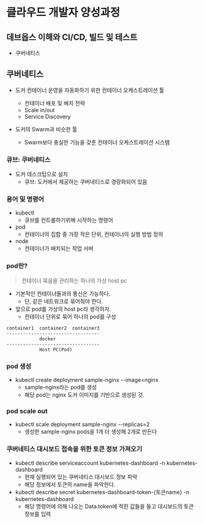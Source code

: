 # 클라우드 개발자 양성과정

## 데브옵스 이해와 CI/CD, 빌드 및 테스트
* 쿠버네티스

## 쿠버네티스
* 도커 컨테이너 운영을 자동화하기 위한 컨테이너 오케스트레이션 툴
    - 컨테이너 배포 및 배치 전략
    - Scale in/out
    - Service Discovery

* 도커의 Swarm과 비슷한 툴
    - Swarm보다 충실한 기능을 갖춘 컨테이너 오케스트레이션 시스템

### 큐브: 쿠버네티스
* 도커 데스크탑으로 설치
    - 큐브: 도커에서 제공하는 쿠버네티스로 경량화되어 있음

### 용어 및 명령어
* kubectl
    - 큐브를 컨트롤하기위해 시작하는 명령어
* pod
    - 컨테이너의 집합 중 가장 작은 단위, 컨테이너의 실행 방법 정의
* node
    - 컨테이너가 배치되는 작업 서버

### pod란?
> 컨테이너 묶음을 관리하는 하나의 가상 host pc

* 기본적인 컨테이너들과의 통신은 가능하다.
    - 단, 같은 네트워크로 묶어줘야 한다.
* 앞으로 pod를 가상의 host pc라 생각하자.
    - 컨테이너 단위로 묶어 하나의 pod를 구성
```
container1  container2  container3
----------------------------------
            docker
----------------------------------
            Host PC(Pod)
```

### pod 생성
* kubectl create deployment sample-nginx --image=nginx
    - sample-nginx라는 pod를 생성
    - 해당 pod는 nginx 도커 이미지를 기반으로 생성된 것.

### pod scale out
* kubectl scale deployment sample-nginx --replicas=2
    - 생성한 sample-nginx pods을 1개 더 생성해 2개로 만든다

### 쿠버네티스 대시보드 접속을 위한 토큰 정보 가져오기
* kubectl describe serviceaccount kubernetes-dashboard -n kubernetes-dashboard
    - 현재 실행되어 있는 쿠버네티스 대시보드 정보 파악
    - 해당 정보에서 토큰의 name을 파악한다.
* kubectl describe secret kubernetes-dashboard-token-{토큰name} -n kubernetes-dashboard
    - 해당 명령어에 의해 나오는 Data.token에 적힌 값들을 들고 대시보드의 토큰 정보를 입력
